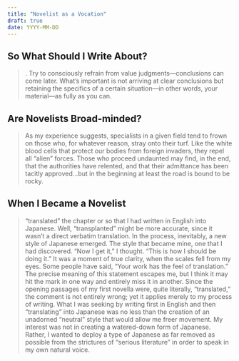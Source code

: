 ```yaml
---
title: "Novelist as a Vocation"
draft: true
date: YYYY-MM-DD
---
```


## So What Should I Write About?

> . Try to consciously refrain from value judgments—conclusions can come later. What’s important is not arriving at clear conclusions but retaining the specifics of a certain situation—in other words, your material—as fully as you can.

## Are Novelists Broad-minded?

> As my experience suggests, specialists in a given field tend to frown on those who, for whatever reason, stray onto their turf. Like the white blood cells that protect our bodies from foreign invaders, they repel all “alien” forces. Those who proceed undaunted may find, in the end, that the authorities have relented, and that their admittance has been tacitly approved…but in the beginning at least the road is bound to be rocky.

## When I Became a Novelist

> “translated” the chapter or so that I had written in English into Japanese. Well, “transplanted” might be more accurate, since it wasn’t a direct verbatim translation. In the process, inevitably, a new style of Japanese emerged. The style that became mine, one that I had discovered. “Now I get it,” I thought. “This is how I should be doing it.” It was a moment of true clarity, when the scales fell from my eyes. Some people have said, “Your work has the feel of translation.” The precise meaning of this statement escapes me, but I think it may hit the mark in one way and entirely miss it in another. Since the opening passages of my first novella were, quite literally, “translated,” the comment is not entirely wrong; yet it applies merely to my process of writing. What I was seeking by writing first in English and then “translating” into Japanese was no less than the creation of an unadorned “neutral” style that would allow me freer movement. My interest was not in creating a watered-down form of Japanese. Rather, I wanted to deploy a type of Japanese as far removed as possible from the strictures of “serious literature” in order to speak in my own natural voice.